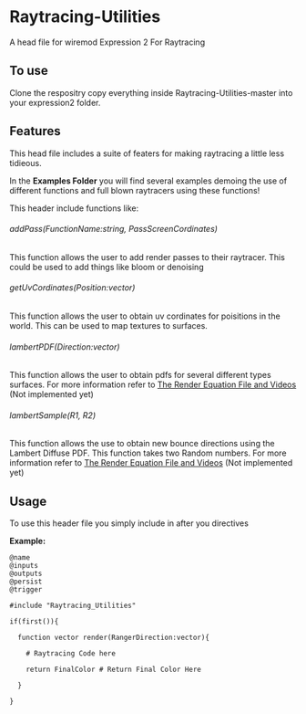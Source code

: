 # Raytracing-Utilities
A head file for wiremod Expression 2 For Raytracing

## To use

Clone the respositry copy everything inside Raytracing-Utilities-master into your expression2 folder.

## Features

This head file includes a suite of featers for making raytracing a little less tidieous.

In the **Examples Folder** you will find several examples demoing the use of different functions and full blown raytracers using these functions!

This header include functions like:

  ###### addPass(FunctionName:string, PassScreenCordinates)
  This function allows the user to add render passes to their raytracer. This could be used to add things like bloom or denoising
    
  ###### getUvCordinates(Position:vector)
  This function allows the user to obtain uv cordinates for poisitions in the world. This can be used to map textures to surfaces.
    
  ###### lambertPDF(Direction:vector)
  This function allows the user to obtain pdfs for several different types surfaces. For more information refer to [The Render Equation File and Videos]() (Not implemented yet)
    
  ###### lambertSample(R1, R2)
  This function allows the use to obtain new bounce directions using the Lambert Diffuse PDF. This function takes two Random numbers. For more information refer to [The Render Equation File and Videos]() (Not implemented yet)
  
## Usage

To use this header file you simply include in after you directives

**Example:**

```
@name
@inputs
@outputs
@persist
@trigger

#include "Raytracing_Utilities"

if(first()){
  
  function vector render(RangerDirection:vector){
    
    # Raytracing Code here
    
    return FinalColor # Return Final Color Here
    
  }
  
}
```
